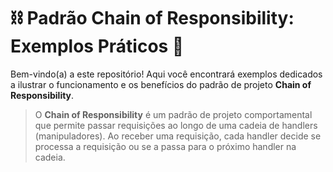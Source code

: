 # ⛓️ Padrão Chain of Responsibility: Exemplos Práticos 🚀

Bem-vindo(a) a este repositório! Aqui você encontrará exemplos dedicados a ilustrar o funcionamento e os benefícios do padrão de projeto **Chain of Responsibility**.

> O **Chain of Responsibility** é um padrão de projeto comportamental que permite passar requisições ao longo de uma cadeia de handlers (manipuladores). Ao receber uma requisição, cada handler decide se processa a requisição ou se a passa para o próximo handler na cadeia.


